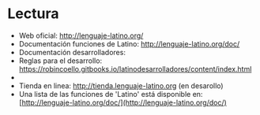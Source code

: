 # Lectura

- Web oficial:  http://lenguaje-latino.org/
- Documentación funciones de Latino:  http://lenguaje-latino.org/doc/ 
- Documentación desarrolladores: 
- Reglas para el desarrollo: https://robincoello.gitbooks.io/latinodesarrolladores/content/index.html
- 
- Tienda en linea: http://tienda.lenguaje-latino.org (en desarollo)
- Una lista de las funciones de 'Latino' está disponible en: [http://lenguaje-latino.org/doc/](http://lenguaje-latino.org/doc/)
